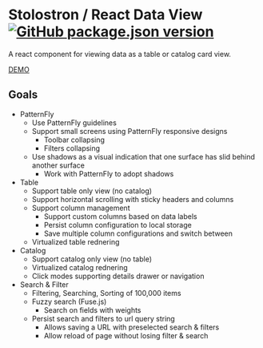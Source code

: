# Stolostron / React Data View [![GitHub package.json version](https://img.shields.io/github/package-json/v/stolostron/react-data-view)](https://www.npmjs.com/package/@stolostron/react-data-view)

A react component for viewing data as a table or catalog card view.

[DEMO](https://stolostron.github.io/react-data-view/)

## Goals

- PatternFly
  - Use PatternFly guidelines
  - Support small screens using PatternFly responsive designs
    - Toolbar collapsing
    - Filters collapsing
  - Use shadows as a visual indication that one surface has slid behind another surface
    - Work with PatternFly to adopt shadows
- Table
  - Support table only view (no catalog)
  - Support horizontal scrolling with sticky headers and columns
  - Support column management
    - Support custom columns based on data labels
    - Persist column configuration to local storage
    - Save multiple column configurations and switch between
  - Virtualized table rednering
- Catalog
  - Support catalog only view (no table)
  - Virtualized catalog rednering
  - Click modes supporting details drawer or navigation
- Search & Filter
  - Filtering, Searching, Sorting of 100,000 items
  - Fuzzy search (Fuse.js)
    - Search on fields with weights
  - Persist search and filters to url query string
    - Allows saving a URL with preselected search & filters
    - Allow reload of page without losing filter & search
